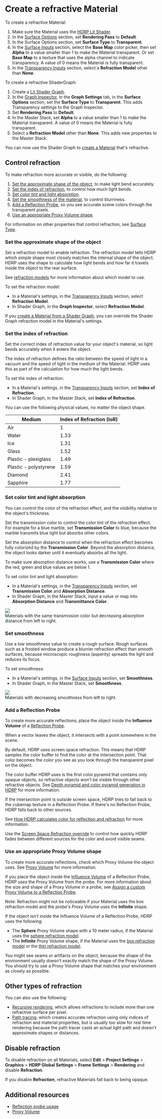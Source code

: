 # Create a refractive Material
To create a refractive Material:

1. Make sure the Material uses the [HDRP Lit Shader](Lit-Shader.md#creating-a-lit-material).
2. In the [Surface Options](Lit-Shader.md#surface-options) section, set **Rendering Pass** to **Default**.
3. In the Surface Options section, set **Surface Type** to **Transparent**.
4. In the [Surface Inputs](Lit-Shader.md#surface-inputs) section, select the **Base Map** color picker, then set **Alpha** to a value smaller than 1 to make the Material transparent. Or set **Base Map** to a texture that uses the alpha channel to indicate transparency. A value of 0 means the Material is fully transparent.
5. In the [Transparency Inputs](Surface-Type.md#transparency-inputs) section, select a **Refraction Model** other than **None**.

To create a refractive ShaderGraph:

1. Create a [Lit Shader Graph](master-stack-lit.md).
2. In the [Graph Inspector](https://docs.unity3d.com/Packages/com.unity.shadergraph@13.0/manual/Internal-Inspector.html), in the **Graph Settings** tab, in the **Surface Options** section, set the **Surface Type** to **Transparent**. This adds Transparency settings to the Graph Inspector.
3. Set **Rendering Pass** to **Default**.
4. In the Master Stack, set **Alpha** to a value smaller than 1 to make the Material transparent. A value of 0 means the Material is fully transparent.
5. Select a **Refraction Model** other than **None**. This adds new properties to the Master Stack.

You can now use the Shader Graph to [create a Material](Customizing-HDRP-materials-with-Shader-Graph.html#creation) that's refractive.

## Control refraction

To make refraction more accurate or visible, do the following:

1. [Set the approximate shape of the object](#set-shape), to make light bend accurately.
2. [Set the index of refraction](#set-ior), to control how much light bends.
3. [Set color tint and light absorption](#set-absorption).
4. [Set the smoothness of the material](#set-smoothness), to control blurriness.
5. [Add a Reflection Probe](#add-probe), so you see accurate scene colors through the transparent pixels.
6. [Use an appropriate Proxy Volume shape](#use-proxy-volume). 

For information on other properties that control refraction, see [Surface Type](Surface-Type.md).

<a name="set-shape"></a>
### Set the approximate shape of the object

Set a refraction model to enable refraction. The refraction model tells HDRP which simple shape most closely matches the internal shape of the object. HDRP uses the shape to calculate how light bends and how far it travels inside the object to the rear surface.

See [refraction models](refraction-models.md) for more information about which model to use.

To set the refraction model:

- In a Material's settings, in the [Transparency Inputs](Surface-Type.md#transparency-inputs) section, select **Refraction Model**.
- In Shader Graph, in the **Graph Inspector**, select **Refraction Model**.

If you [create a Material from a Shader Graph](Customizing-HDRP-materials-with-Shader-Graph.html#creation), you can override the Shader Graph refraction model in the Material's settings.

<a name="set-ior"></a>
### Set the index of refraction

Set the correct index of refraction value for your object's material, so light bends accurately when it enters the object.

The index of refraction defines the ratio between the speed of light in a vacuum and the speed of light in the medium of the Material. HDRP uses this as part of the calculation for how much the light bends.

To set the index of refraction:

- In a Material's settings, in the [Transparency Inputs](Surface-Type.md#transparency-inputs) section, set **Index of Refraction**.
- In Shader Graph, in the Master Stack, set **Index of Refraction**.

You can use the following physical values, no matter the object shape.

| **Medium** | **Index of Refraction (IoR)** |
| ---------- | ----------------------------- |
| Air | 1 |
| Water | 1.33 |
| Ice | 1.31 |
| Glass | 1.52 |
| Plastic - plexiglass | 1.49 |
| Plastic - polystyrene | 1.59 |
| Diamond | 2.41 |
| Sapphire | 1.77 |

<a name="set-absorption"></a>
### Set color tint and light absorption

You can control the color of the refraction effect, and the visibility relative to the object's thickness.

Set the transmission color to control the color tint of the refraction effect. For example for a blue marble, set **Transmission Color** to blue, because the marble transmits blue light but absorbs other colors.

Set the absorption distance to control when the refraction effect becomes fully colorized by the **Transmission Color**. Beyond the absorption distance, the object looks darker until it eventually absorbs all the light. 

To make sure absorption distance works, use a **Transmission Color** where the red, green and blue values are below 1.

To set color tint and light absorption:

- In a Material's settings, in the [Transparency Inputs](Surface-Type.md#transparency-inputs) section, set **Transmission Color** and **Absorption Distance**.
- In Shader Graph, in the Master Stack, input a value or map into **Absorption Distance** and **Transmittance Color**.

![](Images/refraction-absorption.png)<br/>
Materials with the same transmission color but decreasing absorption distance from left to right.

<a name="set-smoothness"></a>
### Set smoothness

Use a low smoothness value to create a rough surface. Rough surfaces such as a frosted window produce a blurrier refraction effect than smooth surfaces, because microscopic roughness (asperity) spreads the light and reduces its focus.

To set smoothness:

- In a Material's settings, in the [Surface Inputs](Surface-Type.md#surface-inputs) section, set **Smoothness**.
- In Shader Graph, in the Master Stack, set **Smoothness**.

![](Images/refraction-smoothness.png)<br/>
Materials with decreasing smoothness from left to right.

<a name="add-probe"></a>
### Add a Reflection Probe

To create more accurate reflections, place the object inside the **Influence Volume** of a [Reflection Probe](Reflection-Probe.md).

When a vector leaves the object, it intersects with a point somewhere in the scene. 

By default, HDRP uses screen space refraction. This means that HDRP samples the color buffer to find the color at the intersection point. That color becomes the color you see as you look through the transparent pixel on the object.

The color buffer HDRP uses is the first color pyramid that contains only opaque objects, so refractive objects won't be visible through other refractive objects. See [Depth pyramid and color pyramid generation in HDRP](Custom-Pass-buffers-pyramids.md#depth-pyramid-and-color-pyramid-generation-in-hdrp) for more information.

If the intersection point is outside screen space, HDRP tries to fall back to the cubemap texture in a Reflection Probe. If there's no Reflection Probe, HDRP falls back to other sources.

See [How HDRP calculates color for reflection and refraction](reflection-refraction-hierarchy.md) for more information.

Use the [Screen Space Refraction override](Override-Screen-Space-Refraction.md) to control how quickly HDRP fades between different sources for the color and avoid visible seams.

<a name="use-proxy-volume"></a>
### Use an appropriate Proxy Volume shape

To create more accurate reflections, check which Proxy Volume the object uses. See [Proxy Volume](Reflection-Proxy-Volume.md#how-reflection-and-refraction-use-a-proxy-volume) for more information.

If you place the object inside the [Influence Volume](Reflection-Probe.html#influence-volume) of a Reflection Probe, HDRP uses the Proxy Volume from the probe. For more information about the size and shape of a Proxy Volume in a probe, see [Assign a custom Proxy Volume to a Reflection Probe](Reflection-Proxy-Volume.md#assign-a-custom-proxy-volume-to-a-reflection-probe).

Note: Refraction might not be noticeable if your Material uses the box refraction model and the probe's Proxy Volume uses the **Infinite** shape.

If the object isn't inside the Influence Volume of a Reflection Probe, HDRP uses the following:

- The **Sphere** Proxy Volume shape with a 10 meter radius, if the Material uses the [sphere refraction model](refraction-models.md#sphere-refraction-model).
- The **Infinite** Proxy Volume shape, if the Material uses the [box refraction model](refraction-models.md#box-refraction-model) or the [thin refraction model](refraction-models.md#thin-refraction-model).

You might see seams or artifacts on the object, because the shape of the environment usually doesn't exactly match the shape of the Proxy Volume. You should try to use a Proxy Volume shape that matches your environment as closely as possible.

## Other types of refraction

You can also use the following:

- [Recursive rendering](Ray-Tracing-Recursive-Rendering.md), which allows refractions to include more than one refractive surface per pixel.
- [Path tracing](Ray-Tracing-Path-Tracing.md), which creates accurate refraction using only indices of refraction and material properties, but is usually too slow for real time rendering because the path tracer casts an actual light path and doesn't approximate shapes or distances.

## Disable refraction

To disable refraction on all Materials, select **Edit** > **Project Settings** > **Graphics** > **HDRP Global Settings** > **Frame Settings** > **Rendering** and disable **Refraction**.

If you disable **Refraction**, refractive Materials fall back to being opaque.

## Additional resources

- [Reflection probe usage](Reflection-Probe-Usage.md)
- [Proxy Volume](Reflection-Proxy-Volume.md)
